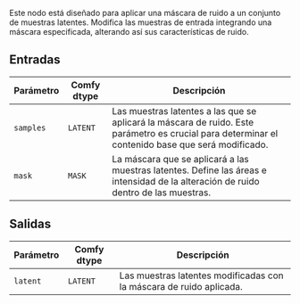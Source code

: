 
Este nodo está diseñado para aplicar una máscara de ruido a un conjunto de muestras latentes. Modifica las muestras de entrada integrando una máscara especificada, alterando así sus características de ruido.

## Entradas

| Parámetro | Comfy dtype | Descripción |
|-----------|-------------|-------------|
| `samples` | `LATENT`    | Las muestras latentes a las que se aplicará la máscara de ruido. Este parámetro es crucial para determinar el contenido base que será modificado. |
| `mask`    | `MASK`      | La máscara que se aplicará a las muestras latentes. Define las áreas e intensidad de la alteración de ruido dentro de las muestras. |

## Salidas

| Parámetro | Comfy dtype | Descripción |
|-----------|-------------|-------------|
| `latent`  | `LATENT`    | Las muestras latentes modificadas con la máscara de ruido aplicada. |
